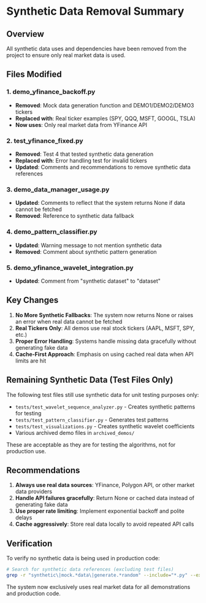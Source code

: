 # Synthetic Data Removal Summary

## Overview
All synthetic data uses and dependencies have been removed from the project to ensure only real market data is used.

## Files Modified

### 1. **demo_yfinance_backoff.py**
- **Removed**: Mock data generation function and DEMO1/DEMO2/DEMO3 tickers
- **Replaced with**: Real ticker examples (SPY, QQQ, MSFT, GOOGL, TSLA)
- **Now uses**: Only real market data from YFinance API

### 2. **test_yfinance_fixed.py**
- **Removed**: Test 4 that tested synthetic data generation
- **Replaced with**: Error handling test for invalid tickers
- **Updated**: Comments and recommendations to remove synthetic data references

### 3. **demo_data_manager_usage.py**
- **Updated**: Comments to reflect that the system returns None if data cannot be fetched
- **Removed**: Reference to synthetic data fallback

### 4. **demo_pattern_classifier.py**
- **Updated**: Warning message to not mention synthetic data
- **Removed**: Comment about synthetic pattern generation

### 5. **demo_yfinance_wavelet_integration.py**
- **Updated**: Comment from "synthetic dataset" to "dataset"

## Key Changes

1. **No More Synthetic Fallbacks**: The system now returns None or raises an error when real data cannot be fetched
2. **Real Tickers Only**: All demos use real stock tickers (AAPL, MSFT, SPY, etc.)
3. **Proper Error Handling**: Systems handle missing data gracefully without generating fake data
4. **Cache-First Approach**: Emphasis on using cached real data when API limits are hit

## Remaining Synthetic Data (Test Files Only)

The following test files still use synthetic data for unit testing purposes only:
- `tests/test_wavelet_sequence_analyzer.py` - Creates synthetic patterns for testing
- `tests/test_pattern_classifier.py` - Generates test patterns
- `tests/test_visualizations.py` - Creates synthetic wavelet coefficients
- Various archived demo files in `archived_demos/`

These are acceptable as they are for testing the algorithms, not for production use.

## Recommendations

1. **Always use real data sources**: YFinance, Polygon API, or other market data providers
2. **Handle API failures gracefully**: Return None or cached data instead of generating fake data
3. **Use proper rate limiting**: Implement exponential backoff and polite delays
4. **Cache aggressively**: Store real data locally to avoid repeated API calls

## Verification

To verify no synthetic data is being used in production code:
```bash
# Search for synthetic data references (excluding test files)
grep -r "synthetic\|mock.*data\|generate.*random" --include="*.py" --exclude-dir="tests" --exclude-dir="archived_demos" .
```

The system now exclusively uses real market data for all demonstrations and production code.
